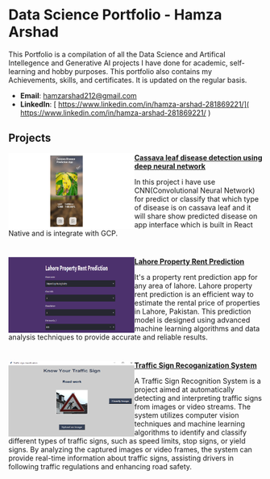 # Data Science Portfolio - Hamza Arshad
This Portfolio is a compilation of all the Data Science and Artifical Intellegence and Generative AI projects I have done for academic, self-learning and hobby purposes. This portfolio also contains my Achievements, skills, and certificates. It is updated on the regular basis.

- **Email**: [hamzarshad212@gmail.com](hamzarshad212@gmail.com)
- **LinkedIn**: [ https://www.linkedin.com/in/hamza-arshad-281869221/]( https://www.linkedin.com/in/hamza-arshad-281869221/ )


## Projects

<img align="left" width="250" height="150" src="https://github.com/Hamza-Arshad-1/Portfolio/blob/main/Images/Untitled%20design.png"> **[Cassava leaf disease detection using deep neural network](https://github.com/Hamza-Arshad-1/Cassava-leaf-disease-NN-FYP)**

In this project i have use CNN(Convolutional Neural Network) for predict or classify that which type of disease is on cassava leaf and it will share show predicted disease on app interface which is built in React Native and is integrate with GCP. 



#

<img align="left" width="250" height="150" src="https://github.com/Hamza-Arshad-1/Portfolio/blob/main/Images/1.PNG"> **[Lahore Property Rent Prediction](https://github.com/Hamza-Arshad-1/Lahore_Property_Rent_Prediction)**

It's a property rent prediction app for any area of lahore. Lahore property rent prediction is an efficient way to estimate the rental price of properties in Lahore, Pakistan. This prediction model is designed using advanced machine learning algorithms and data analysis techniques to provide accurate and reliable results.

#

<img align="left" width="250" height="150" src="https://github.com/Hamza-Arshad-1/Portfolio/blob/main/Images/graphical-user-interface-project-in-python.webp"> **[Traffic Sign Recoganization System](https://github.com/Hamza-Arshad-1/Traffic-Sign-Recogonization-Using-CNN/tree/main/Traffic%20sign%20classification)**

A Traffic Sign Recognition System is a project aimed at automatically detecting and interpreting traffic signs from images or video streams. The system utilizes computer vision techniques and machine learning algorithms to identify and classify different types of traffic signs, such as speed limits, stop signs, or yield signs. By analyzing the captured images or video frames, the system can provide real-time information about traffic signs, assisting drivers in following traffic regulations and enhancing road safety.
